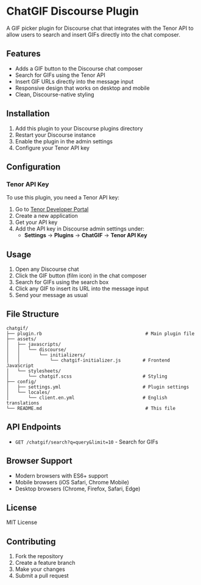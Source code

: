 # ChatGIF Discourse Plugin

A GIF picker plugin for Discourse chat that integrates with the Tenor API to allow users to search and insert GIFs directly into the chat composer.

## Features

- Adds a GIF button to the Discourse chat composer
- Search for GIFs using the Tenor API
- Insert GIF URLs directly into the message input
- Responsive design that works on desktop and mobile
- Clean, Discourse-native styling

## Installation

1. Add this plugin to your Discourse plugins directory
2. Restart your Discourse instance
3. Enable the plugin in the admin settings
4. Configure your Tenor API key

## Configuration

### Tenor API Key

To use this plugin, you need a Tenor API key:

1. Go to [Tenor Developer Portal](https://tenor.com/developer/dashboard)
2. Create a new application
3. Get your API key
4. Add the API key in Discourse admin settings under:
   - **Settings** → **Plugins** → **ChatGIF** → **Tenor API Key**

## Usage

1. Open any Discourse chat
2. Click the GIF button (film icon) in the chat composer
3. Search for GIFs using the search box
4. Click any GIF to insert its URL into the message input
5. Send your message as usual

## File Structure

```
chatgif/
├── plugin.rb                                      # Main plugin file
├── assets/
│   ├── javascripts/
│   │   └── discourse/
│   │       └── initializers/
│   │           └── chatgif-initializer.js        # Frontend JavaScript
│   └── stylesheets/
│       └── chatgif.scss                          # Styling
├── config/
│   ├── settings.yml                              # Plugin settings
│   └── locales/
│       └── client.en.yml                         # English translations
└── README.md                                      # This file
```

## API Endpoints

- `GET /chatgif/search?q=query&limit=10` - Search for GIFs

## Browser Support

- Modern browsers with ES6+ support
- Mobile browsers (iOS Safari, Chrome Mobile)
- Desktop browsers (Chrome, Firefox, Safari, Edge)

## License

MIT License

## Contributing

1. Fork the repository
2. Create a feature branch
3. Make your changes
4. Submit a pull request
